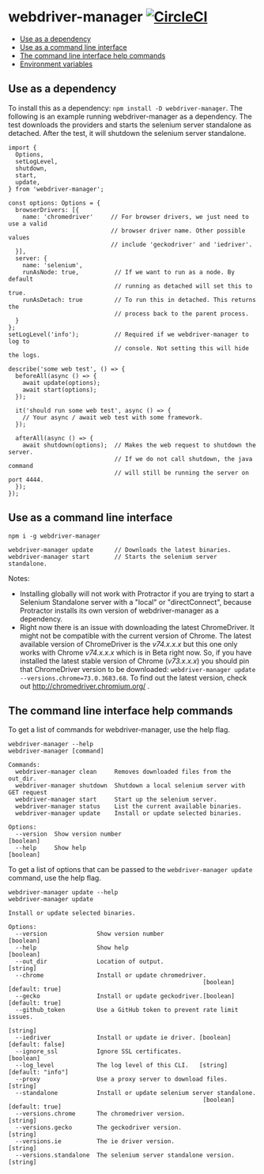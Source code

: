 # webdriver-manager [![CircleCI](https://circleci.com/gh/angular/webdriver-manager/tree/replacement.svg?style=svg)](https://circleci.com/gh/angular/webdriver-manager/tree/replacement)

* [Use as a dependency](#use-as-a-dependency)
* [Use as a command line interface](#use-as-a-command-line-interface)
* [The command line interface help commands](#the-command-line-interface-help-commands)
* [Environment variables](docs/env_vars.md)


## Use as a dependency

To install this as a dependency: `npm install -D webdriver-manager`. The
following is an example running webdriver-manager as a dependency.
The test downloads the providers and starts the selenium server standalone as
detached. After the test, it will shutdown the selenium server standalone.


```
import {
  Options,
  setLogLevel,
  shutdown,
  start,
  update,
} from 'webdriver-manager';

const options: Options = {
  browserDrivers: [{
    name: 'chromedriver'     // For browser drivers, we just need to use a valid
                             // browser driver name. Other possible values
                             // include 'geckodriver' and 'iedriver'.
  }],
  server: {
    name: 'selenium',
    runAsNode: true,          // If we want to run as a node. By default
                              // running as detached will set this to true.
    runAsDetach: true         // To run this in detached. This returns the
                              // process back to the parent process.
  }
};
setLogLevel('info');          // Required if we webdriver-manager to log to
                              // console. Not setting this will hide the logs.

describe('some web test', () => {
  beforeAll(async () => {
    await update(options);
    await start(options);
  });

  it('should run some web test', async () => {
    // Your async / await web test with some framework.
  });

  afterAll(async () => {
    await shutdown(options);  // Makes the web request to shutdown the server.
                              // If we do not call shutdown, the java command
                              // will still be running the server on port 4444.
  });
});

```

## Use as a command line interface

```
npm i -g webdriver-manager

webdriver-manager update      // Downloads the latest binaries.
webdriver-manager start       // Starts the selenium server standalone.
```

Notes:
* Installing globally will not work with Protractor if you are trying to
start a Selenium Standalone server with a "local" or "directConnect", because
Protractor installs its own version of webdriver-manager as a dependency.
* Right now there is an issue with downloading the latest ChromeDriver.
It might not be compatible with the current version of Chrome.
The latest available version of ChromeDriver is the *v74.x.x.x*
but this one only works with Chrome *v74.x.x.x* which is in Beta right now.
So, if you have installed the latest stable version of Chrome (*v73.x.x.x*)
you should pin that ChromeDriver version to be
downloaded: `webdriver-manager update --versions.chrome=73.0.3683.68`.
To find out the latest version, check out http://chromedriver.chromium.org/ .

## The command line interface help commands

To get a list of commands for webdriver-manager, use the help flag.

```
webdriver-manager --help
webdriver-manager [command]

Commands:
  webdriver-manager clean     Removes downloaded files from the out_dir.
  webdriver-manager shutdown  Shutdown a local selenium server with GET request
  webdriver-manager start     Start up the selenium server.
  webdriver-manager status    List the current available binaries.
  webdriver-manager update    Install or update selected binaries.

Options:
  --version  Show version number                                       [boolean]
  --help     Show help                                                 [boolean]
```

To get a list of options that can be passed to the `webdriver-manager update`
command, use the help flag.

```
webdriver-manager update --help
webdriver-manager update

Install or update selected binaries.

Options:
  --version              Show version number                           [boolean]
  --help                 Show help                                     [boolean]
  --out_dir              Location of output.                            [string]
  --chrome               Install or update chromedriver.
                                                       [boolean] [default: true]
  --gecko                Install or update geckodriver.[boolean] [default: true]
  --github_token         Use a GitHub token to prevent rate limit issues.
                                                                        [string]
  --iedriver             Install or update ie driver. [boolean] [default: false]
  --ignore_ssl           Ignore SSL certificates.                      [boolean]
  --log_level            The log level of this CLI.   [string] [default: "info"]
  --proxy                Use a proxy server to download files.          [string]
  --standalone           Install or update selenium server standalone.
                                                       [boolean] [default: true]
  --versions.chrome      The chromedriver version.                      [string]
  --versions.gecko       The geckodriver version.                       [string]
  --versions.ie          The ie driver version.                         [string]
  --versions.standalone  The selenium server standalone version.        [string]
```
